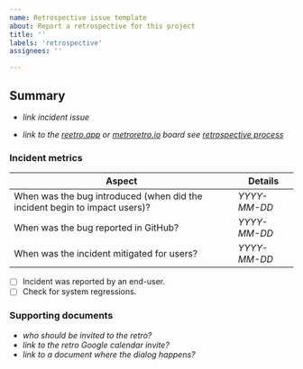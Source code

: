 ```yaml
---
name: Retrospective issue template
about: Report a retrospective for this project
title: ''
labels: 'retrospective'
assignees: ''

---
```


## Summary
- _link incident issue_

- _link to the [reetro.app](https://www.reetro.app/) or [metroretro.io](https://metroretro.io/) board see [retrospective process](../../../retrospectives.md)_

### Incident metrics
| Aspect  | Details |
| ------------- | ------------- |
| When was the bug introduced (when did the incident begin to impact users)? | _YYYY-MM-DD_  |
| When was the bug reported in GitHub? | _YYYY-MM-DD_  |
| When was the incident mitigated for users? | _YYYY-MM-DD_  |

- [ ] Incident was reported by an end-user.
- [ ] Check for system regressions.

### Supporting documents
- _who should be invited to the retro?_
- _link to the retro Google calendar invite?_
- _link to a document where the dialog happens?_
